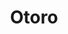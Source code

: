 ---
layout: place
title: "Otoro"
permalink: /new-york/flushing/otoro.html
stateAbbr: NY
stateName: New York
cityName: Flushing
place_id: ChIJRzuH785hwokREHerxbm4RsM
photos:
  - name: >-
      places/ChIJRzuH785hwokREHerxbm4RsM/photos/AeeoHcI2aRkiWJ8n0bmAj1AVrtVUOOMyS4Km8fMjwCMJKnxAPKWCRLJPqBpO4ng8h5Z_WivoBCjLGMHl-jMuWaE5zuRB_RJtRF4JGsnW5SJXNe3jftLGEXy1jjuDOR3xWkc7wD8Q5gW2BXMVYoSouj4PdR0Nzj6_ysAiZ1zCp_vFvhBFdSc2Fnfo1vK1stwVPEKJJvtfwj-NpdZYablQ3u-DMub_N7ol3JOHNm3Al4sLdRDy1EdFoTTJ1HymA5UBMztBof6nEhcZWG_i1sOkKVoxmQ0c1YC8ntDqqbGL-LecyodxZJQsFKIsXdwqBckLcxME7FrzELPxY60XHdn97S51ZpO2P2w9RCFkLS9DSWvFwZrzjWghZgJC9LLeFkvTYXm1ct8-yZV9bWM5sZtIM-e0moWLMjgzSLOKkUOH0QSCjJsm7ow
    widthPx: 3173
    heightPx: 4198
    authorAttributions:
      - displayName: D W
        uri: https://maps.google.com/maps/contrib/115472691553938438303
        photoUri: >-
          https://lh3.googleusercontent.com/a/ACg8ocJdqLEUc1VeOfb-7PfbDcj2b_YpAkBqxlZ002HEvS8mb2Z-LQ=s100-p-k-no-mo
    flagContentUri: >-
      https://www.google.com/local/imagery/report/?cb_client=maps_api_places.places_api&image_key=!1e10!2sCIHM0ogKEICAgMCI7Nzc_AE&hl=en-US
    googleMapsUri: >-
      https://www.google.com/maps/place//data=!3m4!1e2!3m2!1sCIHM0ogKEICAgMCI7Nzc_AE!2e10!4m2!3m1!1s0x89c261ceef873b47:0xc346b8b9c5ab7710
  - name: >-
      places/ChIJRzuH785hwokREHerxbm4RsM/photos/AeeoHcK2pAxZLFS_vPlO7kXonQdbzlp4w_xdPycGvqTNknzmVZon9iiiTwvAT2XrFFAUEi-4QHDrQfuktG8xlOaga7haKhYiOOJ87aYzrzuFT9oQUM-Y5I96N_6gtZO97QtvZL6ege7FTcVQpS-a8_yudGVcr9ryqUq3QAfFJIPn0ELVC-7twh_f28ez3zRTriTO0V2bK6YPIRFH4aaTALzcHHrpPfTKg2YRXwVdMWDDvNBjMqGUjG06u-rq7hL2XQGy_UIsM_ufhxUsa1zFU8l2dzHL4Ki2WKjWcznQ1U2S4TD_hg
    widthPx: 1679
    heightPx: 984
    authorAttributions:
      - displayName: Otoro
        uri: https://maps.google.com/maps/contrib/100813520255468936647
        photoUri: >-
          https://lh3.googleusercontent.com/a/ACg8ocIVLL58bEypSXLWOD8BnG6IEIJ4I6YY4VDVGI_sxh00a2_Zcw=s100-p-k-no-mo
    flagContentUri: >-
      https://www.google.com/local/imagery/report/?cb_client=maps_api_places.places_api&image_key=!1e10!2sAF1QipPme7BHoBnQo90BFJ6QfcoRrE2o3Bbsro6nLQ06&hl=en-US
    googleMapsUri: >-
      https://www.google.com/maps/place//data=!3m4!1e2!3m2!1sAF1QipPme7BHoBnQo90BFJ6QfcoRrE2o3Bbsro6nLQ06!2e10!4m2!3m1!1s0x89c261ceef873b47:0xc346b8b9c5ab7710
  - name: >-
      places/ChIJRzuH785hwokREHerxbm4RsM/photos/AeeoHcLSLyShiaaP1f_VsuM9Q-sT3bLjjzScQwFSsvjSilNImgBk1MU_zzPh70VbLkGoS7T6G2-waMAZgO7VSh09x8ZhAfa5y3reXznQnBeOMFzXvCn9LaISxuAPh5TuN_j38wLsE26wRoBfovhNaOfHU2U5XqElIWQhcvHM1RTKqE-JGV89dZKz5sZ6p8TQksbRsrYbZfNrnjVBIhTAbWgUUCMJvhejezvHpA2ciDgYUNyDEzdFSdyiaZ5VYw--skJd1ipfawVPIhQ_Xrss47HEAKGA5j9TwIWGliQ8jKd5NeotoyYk70-XoCR2OqTDjhn1XeS4pZ_zlz_pf4MN5qaweLxXAQEfBobDn-vPSPSC0WjnfefXMC0ZcPFvjrQyfCCYPilr1LoERaKYsmakezs5IJ1Ys6gWgO2VnDNGRmDMOnxJmA
    widthPx: 4624
    heightPx: 3472
    authorAttributions:
      - displayName: Mark Dimont
        uri: https://maps.google.com/maps/contrib/104548092350921090836
        photoUri: >-
          https://lh3.googleusercontent.com/a-/ALV-UjX0WaedQfUnZ4cjQs_9Mlqzts5D-hDhfwecZQTmDcb0C_f7v4nQtQ=s100-p-k-no-mo
    flagContentUri: >-
      https://www.google.com/local/imagery/report/?cb_client=maps_api_places.places_api&image_key=!1e10!2sCIHM0ogKEICAgMDIrp-6dQ&hl=en-US
    googleMapsUri: >-
      https://www.google.com/maps/place//data=!3m4!1e2!3m2!1sCIHM0ogKEICAgMDIrp-6dQ!2e10!4m2!3m1!1s0x89c261ceef873b47:0xc346b8b9c5ab7710
  - name: >-
      places/ChIJRzuH785hwokREHerxbm4RsM/photos/AeeoHcL05aibIKFm5gsNWQAl0XARrrRzNqY9-jiH1oaKjQKImuMMVK2K_qJ2OD67VqYVX3mRt3P5qHzDKTbgwqBEO8FbZEiVl3UbpMlq4QhIzOSFxaeqvEEU_iTh8AZJcyKxbH4YsqWlnBKS321UaJkEZ2UXZj3Z9iGTlQgYPaJivenEGc5AkoFE0j3sIx9pQrlIC8wjDevUU7PN9NB7FZVk0ngO5K2o5lyIfHfjRFXXGadr6yffBcG5cKgtPYaxOulJXONM8FgqkJoxsU3au9-ZnLBw9eYUskt7VfY6tTpx0Fe6fQ
    widthPx: 640
    heightPx: 428
    authorAttributions:
      - displayName: Otoro
        uri: https://maps.google.com/maps/contrib/100813520255468936647
        photoUri: >-
          https://lh3.googleusercontent.com/a/ACg8ocIVLL58bEypSXLWOD8BnG6IEIJ4I6YY4VDVGI_sxh00a2_Zcw=s100-p-k-no-mo
    flagContentUri: >-
      https://www.google.com/local/imagery/report/?cb_client=maps_api_places.places_api&image_key=!1e10!2sAF1QipN-ZmHuvjzqxpuJIpo4AhiSsIDeMXrcVoBuNClj&hl=en-US
    googleMapsUri: >-
      https://www.google.com/maps/place//data=!3m4!1e2!3m2!1sAF1QipN-ZmHuvjzqxpuJIpo4AhiSsIDeMXrcVoBuNClj!2e10!4m2!3m1!1s0x89c261ceef873b47:0xc346b8b9c5ab7710
  - name: >-
      places/ChIJRzuH785hwokREHerxbm4RsM/photos/AeeoHcLB9-nV7f8EeHvfAZAjsLFZrfAD0WtIS71hof1OC3rY5_8wEw0ajH2LFJfp0NXMKJ27zqIpT_PAx00CnnSdMBC8RgBBTNJiqHuMgft59DOKxilb4re84yiAo_q0XX-diPgS6O7J5jXTmQWdbBU_W6WbtuBlF8ybzocmyvJLei5ni2sMegMglMnbRYubD0KXOEF5T8B1p_KYWKdDwBukhruZiZVK1KOzUZxsdNzS4BoI1ORzAhqyP2fOmT80l2qkjpLwFce0JnCUnzIqbf1A-WU1PkTIY4XuVYMFTwcN_I_setf2MdKAMAhIIuWFEW0gQZWxKwC361fEUIkAmKbpb05U5-NyJkZgpwdinQNjPOKYM1gVEibQWtN1CxuF6WgU_N58YLJWimh5gpjPoHj6wvliJ1zUV7ssU6a3741drCCg-w
    widthPx: 3024
    heightPx: 4032
    authorAttributions:
      - displayName: Paola Giraldo
        uri: https://maps.google.com/maps/contrib/107197198216989698856
        photoUri: >-
          https://lh3.googleusercontent.com/a-/ALV-UjXJxG-9JX7pQwk4CWwHS0Lam7J2zM5enK6Y2H4dXnudEO_XlwE=s100-p-k-no-mo
    flagContentUri: >-
      https://www.google.com/local/imagery/report/?cb_client=maps_api_places.places_api&image_key=!1e10!2sCIHM0ogKEICAgMCQvIffSQ&hl=en-US
    googleMapsUri: >-
      https://www.google.com/maps/place//data=!3m4!1e2!3m2!1sCIHM0ogKEICAgMCQvIffSQ!2e10!4m2!3m1!1s0x89c261ceef873b47:0xc346b8b9c5ab7710
  - name: >-
      places/ChIJRzuH785hwokREHerxbm4RsM/photos/AeeoHcLsKGLDaARq7sbLsxaQoNaJdvJp4ONkK8L2BDiPy9UoUATgs7YtF2ErCYzN1DQsJgpCmMByLFK1fW-2yDC7Yo3R7oVAObguAm5dymPv79Gqb0_Ofa27VfEavpTmEqxKzvanMPjtDAz8QeUV6Mz8mmKX2yIgeUiDUnYip2NCA1hQUl39xCy3cO3dwPSVqHJQFdUaqd2rJwo1aDmhHx1cwRISLKn6vGttKp4on5sCMt2j1lK22EzIqLaPJLEP2yZYWe1zygxd88jrkeYDa2rY8p_Kf6-KuKeHWx7qHvzZXRhauA
    widthPx: 1320
    heightPx: 1766
    authorAttributions:
      - displayName: Otoro
        uri: https://maps.google.com/maps/contrib/100813520255468936647
        photoUri: >-
          https://lh3.googleusercontent.com/a/ACg8ocIVLL58bEypSXLWOD8BnG6IEIJ4I6YY4VDVGI_sxh00a2_Zcw=s100-p-k-no-mo
    flagContentUri: >-
      https://www.google.com/local/imagery/report/?cb_client=maps_api_places.places_api&image_key=!1e10!2sAF1QipOdAi1KGlArhW__peidPxMXigYHNQgyxWaH6JCU&hl=en-US
    googleMapsUri: >-
      https://www.google.com/maps/place//data=!3m4!1e2!3m2!1sAF1QipOdAi1KGlArhW__peidPxMXigYHNQgyxWaH6JCU!2e10!4m2!3m1!1s0x89c261ceef873b47:0xc346b8b9c5ab7710
  - name: >-
      places/ChIJRzuH785hwokREHerxbm4RsM/photos/AeeoHcLhQ7GmPeUyWtJDudg5PWnN4yu9iwrYVMpwJRVPejTNJXFYuZ3BRAT5xv2Op93Qs8GQHV-CPw-WCABqprk78VrUlGoD5MKDHcML5Uoz_Sn1Trxm6fMuOfvUyirHAj4_mpbiqq58-oCq78w_C-YvJH0XJ8n3Wmfa4B4CW2Q4F24d3whVctb2b1jydahXQdv67s_9ipAw-PsQ74aNJENOGp7lK5yBFTP_yyVXrY2xt1r7Giupt8qprl6OWvWDiceAqwJaEthYZ7HPzN4kHmWN1zhlHZEGgZzQpk8cjYjaboIk-HGN2v_msRq-ce_Ra53Ny_xYeK4zqAqIYvxSopqccNOwPzLUEtAodjrx5dgdAKJIjk_1rxIYEcOIQ2_IMu3DIfPiZTPYqAFuKbVtfLMEezgo4E-rLDbgdQ1ZFaKBegAoz0q_
    widthPx: 3000
    heightPx: 4000
    authorAttributions:
      - displayName: Shlomo Benarroch
        uri: https://maps.google.com/maps/contrib/105557903384081347122
        photoUri: >-
          https://lh3.googleusercontent.com/a-/ALV-UjXYL8Jjwf576OEl4iL4m9oxhEEjIlGAuXUK0VN3GxrbCxlvfMQv=s100-p-k-no-mo
    flagContentUri: >-
      https://www.google.com/local/imagery/report/?cb_client=maps_api_places.places_api&image_key=!1e10!2sCIHM0ogKEICAgIDfsPO1pgE&hl=en-US
    googleMapsUri: >-
      https://www.google.com/maps/place//data=!3m4!1e2!3m2!1sCIHM0ogKEICAgIDfsPO1pgE!2e10!4m2!3m1!1s0x89c261ceef873b47:0xc346b8b9c5ab7710
  - name: >-
      places/ChIJRzuH785hwokREHerxbm4RsM/photos/AeeoHcIx1e9CGkLBUtNYx7wERC9bR0nOqpL5KXmWJFw2B3TQRBw3rzfUwxJak6AKHkuF8OtC2tZsmY93vi0X_wmE1w-62iPbeLkqysrtUoAANb7fbDHPRU-LxAKrKNPe310ETCysWBgB-kxuiACwTczSPEAxJZ-YC8VVKP3hnyuRXKJcm-vSv6_00S7Cr4ABuEzSJCZnq0q-308pFJZ0miuV0zq-wIEwIowXO8dycdCkCt4_LaP81oBsY3s4jv_aX8_jDBjWluYDUrjZUsFDIuPE-rQxgqobRhx8Jx5jb4rF8683uD7aq9thQtEjNhDeMrPDtfTlymQYZ-12yPJwRJWVPH3Uf2rs7_gLbsMZol93Cr5CBG71op3zqOsd8V7G6Rowwv8iHYUmFGSIZPJfwH9a_jbpWO7XHzWB3qofnuc_pfLRM1f8wehEc1Z2GR-E5_qg
    widthPx: 3000
    heightPx: 4000
    authorAttributions:
      - displayName: Ronnie Kalatizadeh
        uri: https://maps.google.com/maps/contrib/107793673747261278191
        photoUri: >-
          https://lh3.googleusercontent.com/a-/ALV-UjUk1pZHrguIYRMt9REIUFCOPxYdJ6jHgH3R4ER9mAVxmW_Ps1K8Ow=s100-p-k-no-mo
    flagContentUri: >-
      https://www.google.com/local/imagery/report/?cb_client=maps_api_places.places_api&image_key=!1e10!2sCIABIhADydERai_kMGfU5IIAAe95&hl=en-US
    googleMapsUri: >-
      https://www.google.com/maps/place//data=!3m4!1e2!3m2!1sCIABIhADydERai_kMGfU5IIAAe95!2e10!4m2!3m1!1s0x89c261ceef873b47:0xc346b8b9c5ab7710
  - name: >-
      places/ChIJRzuH785hwokREHerxbm4RsM/photos/AeeoHcJ1hUYq0r8K3BvUhh8biUgebaxli8nEjvnlk_kiuDMZxeh33i4vBg-F9EJ-40RsaX1YO4PUi6Dkbw1KEnTrObMRRU1o39iQrhR7slhx2tIuB8u5hMRzL-cMyPhRW-WO1VINhLwLfvNnG1QeMk23CcAt3IU4pe-Hnpm_yi2f9EbH9LSWzqqbjGgNejDpyVwjWXG4rAGbppRhTW1bkVx-nLncUTR3VFiFEu645kwV7s6pLIjMw8tPnLIZUEdasco31sSWUVgUkglChvMTJJs0dBhI1Ws0GG7QOkRy_bSBs9QDbg
    widthPx: 2048
    heightPx: 1366
    authorAttributions:
      - displayName: Otoro
        uri: https://maps.google.com/maps/contrib/100813520255468936647
        photoUri: >-
          https://lh3.googleusercontent.com/a/ACg8ocIVLL58bEypSXLWOD8BnG6IEIJ4I6YY4VDVGI_sxh00a2_Zcw=s100-p-k-no-mo
    flagContentUri: >-
      https://www.google.com/local/imagery/report/?cb_client=maps_api_places.places_api&image_key=!1e10!2sAF1QipPAS8BtHHAEyoCD5mUBAQpH1aRv2-J3mjbPORyh&hl=en-US
    googleMapsUri: >-
      https://www.google.com/maps/place//data=!3m4!1e2!3m2!1sAF1QipPAS8BtHHAEyoCD5mUBAQpH1aRv2-J3mjbPORyh!2e10!4m2!3m1!1s0x89c261ceef873b47:0xc346b8b9c5ab7710
  - name: >-
      places/ChIJRzuH785hwokREHerxbm4RsM/photos/AeeoHcJtnIJQUGBwor3DmMKAYw3yfmDMZniFXmjJRuqu7_Wj43gtuFU1hRwg9kEITd2AGTikg_UCZ23z5ivk8QEXxD-h6ywuUaXUItHv-sz1vPE1VGQh7DPcYbj1R_R24q2_LxeDv1sdyDyVG_gUoHead42qcU9nSFQk8nag0Vsq_Zti0xq-fHj0FbIaIag8sTGpW2WULso_IxNsJpQeDL2dz4E5CQL7WEGA9kYpDebpnEI4za20UF1MjwFVkdVxALibJ2P2_e1K1Jm3XEZwtWgwTBgU4zuaE0WsK8TY8RZv3T2djQ
    widthPx: 1320
    heightPx: 1707
    authorAttributions:
      - displayName: Otoro
        uri: https://maps.google.com/maps/contrib/100813520255468936647
        photoUri: >-
          https://lh3.googleusercontent.com/a/ACg8ocIVLL58bEypSXLWOD8BnG6IEIJ4I6YY4VDVGI_sxh00a2_Zcw=s100-p-k-no-mo
    flagContentUri: >-
      https://www.google.com/local/imagery/report/?cb_client=maps_api_places.places_api&image_key=!1e10!2sAF1QipMpGZpm1nFsJIm9N2LHDeD_ZCwseAoNTKjFO_jN&hl=en-US
    googleMapsUri: >-
      https://www.google.com/maps/place//data=!3m4!1e2!3m2!1sAF1QipMpGZpm1nFsJIm9N2LHDeD_ZCwseAoNTKjFO_jN!2e10!4m2!3m1!1s0x89c261ceef873b47:0xc346b8b9c5ab7710
address: 179-24 Union Tpke, Flushing, NY 11366, USA
street: 179-24 Union Tpke
city: Flushing
state: NY
zip: '11366'
country: USA
neighborhood: Flushing
latitude: '40.726594'
longitude: '-73.788211'
accessibility_options:
  wheelchairAccessibleParking: true
  wheelchairAccessibleEntrance: true
  wheelchairAccessibleRestroom: true
  wheelchairAccessibleSeating: true
business_status: CLOSED_TEMPORARILY
name: Otoro
google_maps_links:
  directionsUri: >-
    https://www.google.com/maps/dir//''/data=!4m7!4m6!1m1!4e2!1m2!1m1!1s0x89c261ceef873b47:0xc346b8b9c5ab7710!3e0
  placeUri: https://maps.google.com/?cid=14071137193790502672
  writeAReviewUri: >-
    https://www.google.com/maps/place//data=!4m3!3m2!1s0x89c261ceef873b47:0xc346b8b9c5ab7710!12e1
  reviewsUri: >-
    https://www.google.com/maps/place//data=!4m4!3m3!1s0x89c261ceef873b47:0xc346b8b9c5ab7710!9m1!1b1
  photosUri: >-
    https://www.google.com/maps/place//data=!4m3!3m2!1s0x89c261ceef873b47:0xc346b8b9c5ab7710!10e5
primary_type: Restaurant
opening_hours:
  regular: null
  current: null
secondary_opening_hours:
  regular:
    weekdayDescriptions: null
    type: null
  current:
    weekdayDescriptions: null
    type: null
phone: (917) 683-7713
price_level: null
price_range: $100 &ndash; & up
rating: '4.9'
rating_count: 106
website: https://otoronyc.com/
description: null
reviews:
  - name: >-
      places/ChIJRzuH785hwokREHerxbm4RsM/reviews/ChZDSUhNMG9nS0VJQ0FnTUNJclBTZ2F3EAE
    relativePublishTimeDescription: a week ago
    rating: 5
    text:
      text: >-
        Absolutely the best sushi in nyc! You have to try everything on the
        menu. It is really that good. The service is one of the best. Isaac the
        owner is also very kind and very involved with making sure customers are
        happy and enjoying! And the vibe is a vibe! Great ambiance and attracts
        great crowd! You won’t regret coming here! Heard they’re opening in
        miami too so have to check that out once it opens Bh!
      languageCode: en
    originalText:
      text: >-
        Absolutely the best sushi in nyc! You have to try everything on the
        menu. It is really that good. The service is one of the best. Isaac the
        owner is also very kind and very involved with making sure customers are
        happy and enjoying! And the vibe is a vibe! Great ambiance and attracts
        great crowd! You won’t regret coming here! Heard they’re opening in
        miami too so have to check that out once it opens Bh!
      languageCode: en
    authorAttribution:
      displayName: Mahta
      uri: https://www.google.com/maps/contrib/110367315242965427880/reviews
      photoUri: >-
        https://lh3.googleusercontent.com/a/ACg8ocKe8qFXrg9dTFGWCnFQuFYTzelph_5JOaYXp_kRx7xcDuH6JiL6=s128-c0x00000000-cc-rp-mo
    publishTime: '2025-03-31T00:46:44.666792Z'
    flagContentUri: >-
      https://www.google.com/local/review/rap/report?postId=ChZDSUhNMG9nS0VJQ0FnTUNJclBTZ2F3EAE&d=17924085&t=1
    googleMapsUri: >-
      https://www.google.com/maps/reviews/data=!4m6!14m5!1m4!2m3!1sChZDSUhNMG9nS0VJQ0FnTUNJclBTZ2F3EAE!2m1!1s0x89c261ceef873b47:0xc346b8b9c5ab7710
  - name: >-
      places/ChIJRzuH785hwokREHerxbm4RsM/reviews/ChZDSUhNMG9nS0VJQ0FnTUNJN056Y1hBEAE
    relativePublishTimeDescription: a week ago
    rating: 4
    text:
      text: >-
        Very cute place.  We went on Sunday and it was not very busy.   The
        drinks were light and tasty.  They were a little inconsistent when we
        got the same drink but we loved the cocktails regardless.  Our server
        was very good.  Unfortunately we had to get him few times but he always
        had a wonderful smile which really helped. Our food came fast.  Few
        reminders had to be given but again the waiter was very kind which made
        up for the delays.


        The lobster roll was delicious.  The Korean cauliflower was also great
        fritters to enjoy.  The carpaccio …fried rice…special rolls…so many
        delicious things to eat. We did not enjoy the Beet dish - definitely
        skip that. It didn’t work with rest of stuff.


        Our bill did have 20% tip …even on drinks.


        We went there simply by reading reviews… we had great time.  Should try
        - Great Job
      languageCode: en
    originalText:
      text: >-
        Very cute place.  We went on Sunday and it was not very busy.   The
        drinks were light and tasty.  They were a little inconsistent when we
        got the same drink but we loved the cocktails regardless.  Our server
        was very good.  Unfortunately we had to get him few times but he always
        had a wonderful smile which really helped. Our food came fast.  Few
        reminders had to be given but again the waiter was very kind which made
        up for the delays.


        The lobster roll was delicious.  The Korean cauliflower was also great
        fritters to enjoy.  The carpaccio …fried rice…special rolls…so many
        delicious things to eat. We did not enjoy the Beet dish - definitely
        skip that. It didn’t work with rest of stuff.


        Our bill did have 20% tip …even on drinks.


        We went there simply by reading reviews… we had great time.  Should try
        - Great Job
      languageCode: en
    authorAttribution:
      displayName: D W
      uri: https://www.google.com/maps/contrib/115472691553938438303/reviews
      photoUri: >-
        https://lh3.googleusercontent.com/a/ACg8ocJdqLEUc1VeOfb-7PfbDcj2b_YpAkBqxlZ002HEvS8mb2Z-LQ=s128-c0x00000000-cc-rp-mo-ba4
    publishTime: '2025-03-31T02:13:11.196443Z'
    flagContentUri: >-
      https://www.google.com/local/review/rap/report?postId=ChZDSUhNMG9nS0VJQ0FnTUNJN056Y1hBEAE&d=17924085&t=1
    googleMapsUri: >-
      https://www.google.com/maps/reviews/data=!4m6!14m5!1m4!2m3!1sChZDSUhNMG9nS0VJQ0FnTUNJN056Y1hBEAE!2m1!1s0x89c261ceef873b47:0xc346b8b9c5ab7710
  - name: >-
      places/ChIJRzuH785hwokREHerxbm4RsM/reviews/ChZDSUhNMG9nS0VJQ0FnTUNnOVpicGNBEAE
    relativePublishTimeDescription: a month ago
    rating: 5
    text:
      text: >-
        Where to begin! What an experience… Welcoming decor, attentive staff,
        great cozy upscale vibe, owner a true mensch, and the food, simply
        impeccable and dreamy. Kudos to Isaac and his team for creating such an
        amazing place. For those in NY who wouldn’t normally schlep out to
        Queens, think again…. I would come running back to it every week in a
        perfect world if I could. Seriously - can’t say enough amazing things
        about this place and the quality of the fish. Worth every penny. I have
        been to probably hundreds of sushi restaurants at this point, this is
        top 3, if not the absolute best. Thank you Isaac and the entire Otoro
        team - you guys went above and beyond and we’ll never forget this
        dinner!
      languageCode: en
    originalText:
      text: >-
        Where to begin! What an experience… Welcoming decor, attentive staff,
        great cozy upscale vibe, owner a true mensch, and the food, simply
        impeccable and dreamy. Kudos to Isaac and his team for creating such an
        amazing place. For those in NY who wouldn’t normally schlep out to
        Queens, think again…. I would come running back to it every week in a
        perfect world if I could. Seriously - can’t say enough amazing things
        about this place and the quality of the fish. Worth every penny. I have
        been to probably hundreds of sushi restaurants at this point, this is
        top 3, if not the absolute best. Thank you Isaac and the entire Otoro
        team - you guys went above and beyond and we’ll never forget this
        dinner!
      languageCode: en
    authorAttribution:
      displayName: Gregory Aubrey
      uri: https://www.google.com/maps/contrib/103749523336103117567/reviews
      photoUri: >-
        https://lh3.googleusercontent.com/a-/ALV-UjV1hAsyuk0fOtQkeB5ABaJwJeqlOtETwlDezd9q3jAYQvF5LT6f=s128-c0x00000000-cc-rp-mo
    publishTime: '2025-02-19T17:51:37.750391Z'
    flagContentUri: >-
      https://www.google.com/local/review/rap/report?postId=ChZDSUhNMG9nS0VJQ0FnTUNnOVpicGNBEAE&d=17924085&t=1
    googleMapsUri: >-
      https://www.google.com/maps/reviews/data=!4m6!14m5!1m4!2m3!1sChZDSUhNMG9nS0VJQ0FnTUNnOVpicGNBEAE!2m1!1s0x89c261ceef873b47:0xc346b8b9c5ab7710
  - name: >-
      places/ChIJRzuH785hwokREHerxbm4RsM/reviews/ChdDSUhNMG9nS0VJQ0FnTUN3dzZXOHBnRRAB
    relativePublishTimeDescription: 3 weeks ago
    rating: 5
    text:
      text: >-
        Came here the other night, no words! Owner was so involved and
        passionate about his business. Everything was so perfect, I was amazing
        at the creativity of his multiple sushi chefs and what they were making.

        We ordered the 15 course omakasi which was beyond delicious. The owner
        who is the nicest guy gave us a roll on the house.

        Problem is, once you come here, it’s hard to sit back in economy class:)

        Best of all, pricing was very fair. Highly recommended!!
      languageCode: en
    originalText:
      text: >-
        Came here the other night, no words! Owner was so involved and
        passionate about his business. Everything was so perfect, I was amazing
        at the creativity of his multiple sushi chefs and what they were making.

        We ordered the 15 course omakasi which was beyond delicious. The owner
        who is the nicest guy gave us a roll on the house.

        Problem is, once you come here, it’s hard to sit back in economy class:)

        Best of all, pricing was very fair. Highly recommended!!
      languageCode: en
    authorAttribution:
      displayName: Steven Rieder
      uri: https://www.google.com/maps/contrib/112221134025592260178/reviews
      photoUri: >-
        https://lh3.googleusercontent.com/a-/ALV-UjVS-iMDq1VVvCNh0SbbO_7KWLz6ZE92oNIAgq_2CpiyFiJPr4Fcnw=s128-c0x00000000-cc-rp-mo
    publishTime: '2025-03-20T20:38:33.161817Z'
    flagContentUri: >-
      https://www.google.com/local/review/rap/report?postId=ChdDSUhNMG9nS0VJQ0FnTUN3dzZXOHBnRRAB&d=17924085&t=1
    googleMapsUri: >-
      https://www.google.com/maps/reviews/data=!4m6!14m5!1m4!2m3!1sChdDSUhNMG9nS0VJQ0FnTUN3dzZXOHBnRRAB!2m1!1s0x89c261ceef873b47:0xc346b8b9c5ab7710
  - name: >-
      places/ChIJRzuH785hwokREHerxbm4RsM/reviews/ChZDSUhNMG9nS0VJQ0FnTUNJOW9DT0F3EAE
    relativePublishTimeDescription: a week ago
    rating: 5
    text:
      text: >-
        Everything at Otoro was incredible. The omakase was buttery and fresh,
        and the flavors across the menu were bold but balanced. Loved the
        Branzino with parsley butter along with the attention to detail in every
        dish. Beautiful space, great energy, with food that seriously delivers.
      languageCode: en
    originalText:
      text: >-
        Everything at Otoro was incredible. The omakase was buttery and fresh,
        and the flavors across the menu were bold but balanced. Loved the
        Branzino with parsley butter along with the attention to detail in every
        dish. Beautiful space, great energy, with food that seriously delivers.
      languageCode: en
    authorAttribution:
      displayName: Ariel Aharonov
      uri: https://www.google.com/maps/contrib/105049695958051758570/reviews
      photoUri: >-
        https://lh3.googleusercontent.com/a-/ALV-UjWGfIs43znNWYLTNNdGjraBwyZ8oLDibHN9cxnjZa5o92HPBZvbXw=s128-c0x00000000-cc-rp-mo
    publishTime: '2025-04-01T20:05:34.360196Z'
    flagContentUri: >-
      https://www.google.com/local/review/rap/report?postId=ChZDSUhNMG9nS0VJQ0FnTUNJOW9DT0F3EAE&d=17924085&t=1
    googleMapsUri: >-
      https://www.google.com/maps/reviews/data=!4m6!14m5!1m4!2m3!1sChZDSUhNMG9nS0VJQ0FnTUNJOW9DT0F3EAE!2m1!1s0x89c261ceef873b47:0xc346b8b9c5ab7710
parking_options:
  freeParkingLot: true
  paidStreetParking: true
payment_options:
  acceptsCreditCards: true
  acceptsCashOnly: false
allow_dogs: null
curbside_pickup: true
delivery: true
dine_in: true
good_for_children: null
good_for_groups: null
good_for_sports: false
live_music: false
menu_for_children: null
outdoor_seating: null
reservable: true
restroom: true
serves_beer: true
serves_breakfast: null
serves_brunch: null
serves_cocktails: true
serves_coffee: null
serves_dinner: true
serves_dessert: true
serves_lunch: null
serves_vegetarian_food: null
serves_wine: true
takeout: true

---